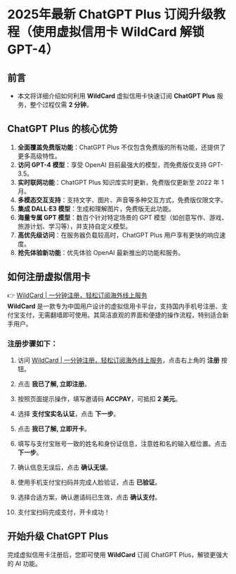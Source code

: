 # 2025年最新 ChatGPT Plus 订阅升级教程（使用虚拟信用卡 WildCard 解锁 GPT-4）

## 前言
- 本文将详细介绍如何利用 **WildCard** 虚拟信用卡快速订阅 **ChatGPT Plus** 服务，整个过程仅需 **2 分钟**。

## ChatGPT Plus 的核心优势
1. **全面覆盖免费版功能**：ChatGPT Plus 不仅包含免费版的所有功能，还提供了更多高级特性。
2. **访问 GPT-4 模型**：享受 OpenAI 目前最强大的模型，而免费版仅支持 GPT-3.5。
3. **实时联网功能**：ChatGPT Plus 知识库实时更新，免费版仅更新至 2022 年 1 月。
4. **多模态交互支持**：支持文字、图片、声音等多种交互方式，免费版仅限文字。
5. **集成 DALL·E3 模型**：生成和理解图片，免费版无此功能。
6. **海量专属 GPT 模型**：数百个针对特定场景的 GPT 模型（如创意写作、游戏、旅游计划、学习等），并支持自定义模型。
7. **高优先级访问**：在服务器负载较高时，ChatGPT Plus 用户享有更快的响应速度。
8. **抢先体验新功能**：优先体验 OpenAI 最新推出的功能和服务。

## 如何注册虚拟信用卡
👉 [WildCard | 一分钟注册，轻松订阅海外线上服务](https://bbtdd.com/WildCard)  
**WildCard** 是一款专为中国用户设计的虚拟信用卡平台，支持国内手机号注册、支付宝支付，无需翻墙即可使用。其简洁直观的界面和便捷的操作流程，特别适合新手用户。

### 注册步骤如下：
1. 访问 [WildCard | 一分钟注册，轻松订阅海外线上服务](https://bbtdd.com/WildCard)，点击右上角的 **注册** 按钮。  
   
2. 点击 **我已了解, 立即注册**。  
   
3. 按照页面提示操作，填写邀请码 **ACCPAY**，可抵扣 **2 美元**。  
   
4. 选择 **支付宝实名认证**，点击 **下一步**。  
   
5. 点击 **我已了解, 立即开卡**。  
   
6. 填写与支付宝账号一致的姓名和身份证信息，注意姓和名的输入框位置。点击 **下一步**。  
   
7. 确认信息无误后，点击 **确认无误**。  
   
8. 使用手机支付宝扫码并完成人脸验证，点击 **已验证**。  
   
9. 选择合适方案，确认邀请码已生效，点击 **确认支付**。  
   
10. 支付宝扫码完成支付，开卡成功！

## 开始升级 ChatGPT Plus
完成虚拟信用卡注册后，您即可使用 **WildCard** 订阅 ChatGPT Plus，解锁更强大的 AI 功能。